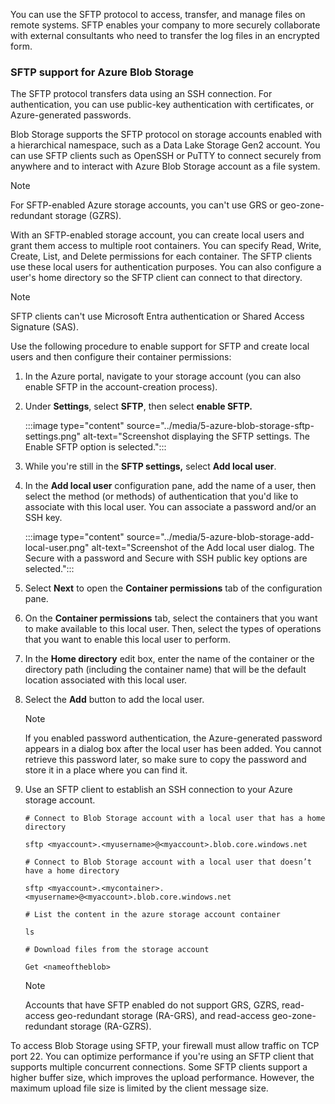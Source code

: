You can use the SFTP protocol to access, transfer, and manage files on remote systems. SFTP enables your company to more securely collaborate with external consultants who need to transfer the log files in an encrypted form.

### SFTP support for Azure Blob Storage

The SFTP protocol transfers data using an SSH connection. For authentication, you can use public-key authentication with certificates, or Azure-generated passwords.

Blob Storage supports the SFTP protocol on storage accounts enabled with a hierarchical namespace, such as a Data Lake Storage Gen2 account. You can use SFTP clients such as OpenSSH or PuTTY to connect securely from anywhere and to interact with Azure Blob Storage account as a file system.

> [!NOTE]
> For SFTP-enabled Azure storage accounts, you can't use GRS or geo-zone-redundant storage (GZRS).

With an SFTP-enabled storage account, you can create local users and grant them access to multiple root containers. You can specify Read, Write, Create, List, and Delete permissions for each container. The SFTP clients use these local users for authentication purposes. You can also configure a user's home directory so the SFTP client can connect to that directory.

> [!NOTE]
> SFTP clients can't use Microsoft Entra authentication or Shared Access Signature (SAS).

Use the following procedure to enable support for SFTP and create local users and then configure their container permissions:

1. In the Azure portal, navigate to your storage account (you can also enable SFTP in the account-creation process).
2. Under **Settings**, select **SFTP**, then select **enable SFTP.**

    :::image type="content" source="../media/5-azure-blob-storage-sftp-settings.png" alt-text="Screenshot displaying the SFTP settings. The Enable SFTP option is selected.":::

3. While you're still in the **SFTP settings,** select **Add local user**.
4. In the **Add local user** configuration pane, add the name of a user, then select the method (or methods) of authentication that you'd like to associate with this local user. You can associate a password and/or an SSH key.

    :::image type="content" source="../media/5-azure-blob-storage-add-local-user.png" alt-text="Screenshot of the Add local user dialog. The Secure with a password and Secure with SSH public key options are selected.":::

5. Select **Next** to open the **Container permissions** tab of the configuration pane.

6. On the **Container permissions** tab, select the containers that you want to make available to this local user. Then, select the types of operations that you want to enable this local user to perform.

7. In the **Home directory** edit box, enter the name of the container or the directory path (including the container name) that will be the default location associated with this local user.

8. Select the **Add** button to add the local user.

    > [!NOTE]
    > If you enabled password authentication, the Azure-generated password appears in a dialog box after the local user has been added. You cannot retrieve this password later, so make sure to copy the password and store it in a place where you can find it.

9. Use an SFTP client to establish an SSH connection to your Azure storage account.

    ```azurecli
    # Connect to Blob Storage account with a local user that has a home directory
    
    sftp <myaccount>.<myusername>@<myaccount>.blob.core.windows.net
    
    # Connect to Blob Storage account with a local user that doesn’t have a home directory
    
    sftp <myaccount>.<mycontainer>.<myusername>@<myaccount>.blob.core.windows.net
    
    # List the content in the azure storage account container

    ls
    
    # Download files from the storage account
    
    Get <nameoftheblob>
    ```

    > [!NOTE]
    > Accounts that have SFTP enabled do not support GRS, GZRS, read-access geo-redundant storage (RA-GRS), and read-access geo-zone-redundant storage (RA-GZRS).

To access Blob Storage using SFTP, your firewall must allow traffic on TCP port 22. You can optimize performance if you're using an SFTP client that supports multiple concurrent connections. Some SFTP clients support a higher buffer size, which improves the upload performance. However, the maximum upload file size is limited by the client message size.
